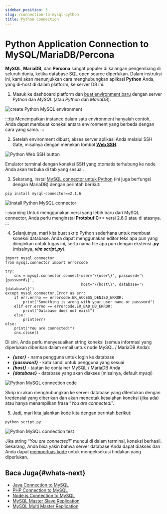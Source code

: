 ```yaml
---
sidebar_position: 3
slug: /connection-to-mysql-python
title: Python Connection
---
```

# Python Application Connection to MySQL/MariaDB/Percona

**MySQL**, **MariaDB**, dan **Percona** sangat populer di kalangan pengembang di seluruh dunia, ketika database SQL open source diperlukan. Dalam instruksi ini, kami akan menunjukkan cara menghubungkan aplikasi **Python** Anda, yang di-host di dalam platform, ke server DB ini.

1. Masuk ke dashboard platform dan [buat environment baru](<https://docs.dewacloud.com/docs/setting-up-environment/>) dengan server _Python_ dan _MySQL_ (atau _Python_ dan _MariaDB_).

<img src="https://assets.dewacloud.com/dewacloud-docs/databases/mysql-mariadb-percona/connection-to-applications/python-connection/python-connection-1.png" alt="create Python MySQL environment" max-width="100%"/>

:::tip
Menempatkan instance dalam satu environment hanyalah contoh, Anda dapat membuat koneksi antara environment yang berbeda dengan cara yang sama.
:::

2. Setelah environment dibuat, akses server aplikasi Anda melalui SSH Gate, misalnya dengan menekan tombol **[Web SSH](<https://docs.dewacloud.com/docs/web-ssh-client/>)**.

<img src="https://assets.dewacloud.com/dewacloud-docs/databases/mysql-mariadb-percona/connection-to-applications/python-connection/python-connection-2.png" alt="Python Web SSH button" max-width="100%"/>

Emulator terminal dengan koneksi SSH yang otomatis terhubung ke node Anda akan terbuka di tab yang sesuai.

3. Sekarang, instal [MySQL connector untuk Python](<https://github.com/sanpingz/mysql-connector>) (ini juga berfungsi dengan MariaDB) dengan perintah berikut:

```
pip install mysql-connector==2.1.6
```

<img src="https://assets.dewacloud.com/dewacloud-docs/databases/mysql-mariadb-percona/connection-to-applications/python-connection/python-connection-3.png" alt="install Python MySQL connector" max-width="100%"/>

:::warning
Untuk menggunakan versi yang lebih baru dari MySQL connector, Anda perlu menginstal **Protobuf C++** versi 2.6.0 atau di atasnya.
:::

4. Selanjutnya, mari kita buat skrip Python sederhana untuk membuat koneksi database. Anda dapat menggunakan editor teks apa pun yang diinginkan untuk tugas ini, serta nama file apa pun dengan ekstensi _**.py**_ (misalnya, _**vim script.py**_).

```
import mysql.connector
from mysql.connector import errorcode

try:
    cnx = mysql.connector.connect(user='\{user\}', password='\{password\}', 
                                  host='\{host\}', database='\{database\}')
except mysql.connector.Error as err:
    if err.errno == errorcode.ER_ACCESS_DENIED_ERROR:
        print("Something is wrong with your user name or password")
    elif err.errno == errorcode.ER_BAD_DB_ERROR:
        print("Database does not exist")
    else:
        print(err)
else:
    print("You are connected!")
    cnx.close()
```

Di sini, Anda perlu menyesuaikan string koneksi (semua informasi yang diperlukan diberikan dalam email untuk node MySQL / MariaDB Anda):

  * _**\{user\}**_ \- nama pengguna untuk login ke database
  * _**\{password\}**_ \- kata sandi untuk pengguna yang sesuai
  * _**\{host\}**_ \- tautan ke container MySQL / MariaDB Anda
  * _**\{database\}**_ \- database yang akan diakses (misalnya, default _mysql_)

<img src="https://assets.dewacloud.com/dewacloud-docs/databases/mysql-mariadb-percona/connection-to-applications/python-connection/python-connection-4.png" alt="Python MySQL connection code" max-width="100%"/>

Skrip ini akan menghubungkan ke server database yang ditentukan dengan kredensial yang diberikan dan akan mencetak kesalahan koneksi (jika ada) atau hanya menampilkan frasa “_You are connected!_”.

5. Jadi, mari kita jalankan kode kita dengan perintah berikut:

```
python script.py
```

<img src="https://assets.dewacloud.com/dewacloud-docs/databases/mysql-mariadb-percona/connection-to-applications/python-connection/python-connection-5.png" alt="Python MySQL connection test" max-width="100%"/>

Jika string “_You are connected!_” muncul di dalam terminal, koneksi berhasil. Sekarang, Anda bisa yakin bahwa server database Anda dapat diakses dan Anda dapat [memperluas kode](<https://dev.mysql.com/doc/connector-python/en/>) untuk mengeksekusi tindakan yang diperlukan.

## Baca Juga{#whats-next}

  * [Java Connection to MySQL](<https://docs.dewacloud.com/docs/connection-to-mysql-java/>)
  * [PHP Connection to MySQL](<https://docs.dewacloud.com/docs/connection-to-mysql-php/>)
  * [Node.js Connection to MySQL](<https://docs.dewacloud.com/docs/connection-to-mysql-nodejs/>)
  * [MySQL Master Slave Replication](<https://docs.dewacloud.com/docs/database-primary-secondary-replication/>)
  * [MySQL Multi Master Replication](<https://docs.dewacloud.com/docs/multi-primary-replication/>)
